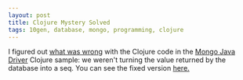 ```yaml
---
layout: post
title: Clojure Mystery Solved
tags: 10gen, database, mongo, programming, clojure
---
```


I figured out [what was wrong](file:../../2008/12/clojure.html) with the
Clojure code in the
[Mongo Java Driver](https://github.com/geir/mongo-java-driver/tree/master)
Clojure sample: we weren't turning the value returned by the database into a
seq. You can see the fixed version
[here.](https://github.com/geir/mongo-java-driver/tree/master/src/examples/clojure/mongo.clj)
